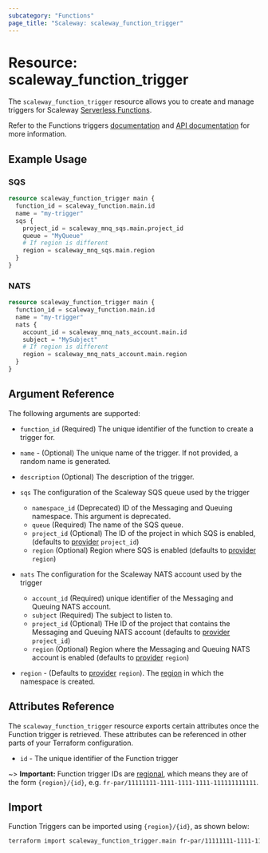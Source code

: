 ```yaml
---
subcategory: "Functions"
page_title: "Scaleway: scaleway_function_trigger"
---
```


# Resource: scaleway_function_trigger

The `scaleway_function_trigger` resource allows you to create and manage triggers for Scaleway [Serverless Functions](https://www.scaleway.com/en/docs/serverless/functions/).

Refer to the Functions triggers [documentation](https://www.scaleway.com/en/docs/serverless/functions/how-to/add-trigger-to-a-function/) and [API documentation](https://www.scaleway.com/en/developers/api/serverless-functions/#path-triggers-list-all-triggers) for more information.

## Example Usage

### SQS

```terraform
resource scaleway_function_trigger main {
  function_id = scaleway_function.main.id
  name = "my-trigger"
  sqs {
    project_id = scaleway_mnq_sqs.main.project_id
    queue = "MyQueue"
    # If region is different
    region = scaleway_mnq_sqs.main.region
  }
}
```

### NATS

```terraform
resource scaleway_function_trigger main {
  function_id = scaleway_function.main.id
  name = "my-trigger"
  nats {
    account_id = scaleway_mnq_nats_account.main.id
    subject = "MySubject"
    # If region is different
    region = scaleway_mnq_nats_account.main.region
  }
}
```

## Argument Reference

The following arguments are supported:

- `function_id` (Required) The unique identifier of the function to create a trigger for.

- `name` - (Optional) The unique name of the trigger. If not provided, a random name is generated.

- `description` (Optional) The description of the trigger.

- `sqs` The configuration of the Scaleway SQS queue used by the trigger
    - `namespace_id` (Deprecated) ID of the Messaging and Queuing namespace. This argument is deprecated.
    - `queue` (Required) The name of the SQS queue.
    - `project_id` (Optional) The ID of the project in which SQS is enabled, (defaults to [provider](../index.md#project_id) `project_id`)
    - `region` (Optional) Region where SQS is enabled (defaults to [provider](../index.md#project_id) `region`)

- `nats` The configuration for the Scaleway NATS account used by the trigger
    - `account_id` (Required) unique identifier of the Messaging and Queuing NATS account.
    - `subject` (Required) The subject to listen to.
    - `project_id` (Optional) THe ID of the project that contains the Messaging and Queuing NATS account (defaults to [provider](../index.md#project_id) `project_id`)
    - `region` (Optional) Region where the Messaging and Queuing NATS account is enabled (defaults to [provider](../index.md#project_id) `region`)

- `region` - (Defaults to [provider](../index.md#region) `region`). The [region](../guides/regions_and_zones.md#regions) in which the namespace is created.

## Attributes Reference

The `scaleway_function_trigger` resource exports certain attributes once the Function trigger is retrieved. These attributes can be referenced in other parts of your Terraform configuration.

- `id` - The unique identifier of the Function trigger

~> **Important:** Function trigger IDs are [regional](../guides/regions_and_zones.md#resource-ids), which means they are of the form `{region}/{id}`, e.g. `fr-par/11111111-1111-1111-1111-111111111111`.

## Import

Function Triggers can be imported using `{region}/{id}`, as shown below:

```bash
terraform import scaleway_function_trigger.main fr-par/11111111-1111-1111-1111-111111111111
```

